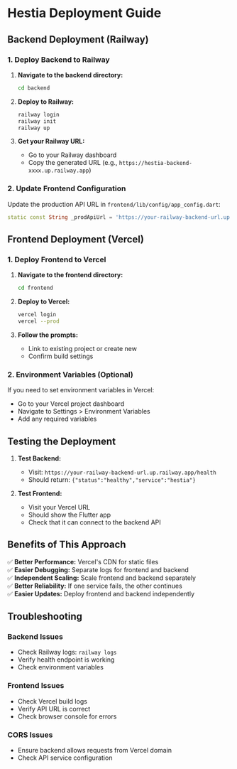 # Hestia Deployment Guide

## Backend Deployment (Railway)

### 1. Deploy Backend to Railway

1. **Navigate to the backend directory:**
   ```bash
   cd backend
   ```

2. **Deploy to Railway:**
   ```bash
   railway login
   railway init
   railway up
   ```

3. **Get your Railway URL:**
   - Go to your Railway dashboard
   - Copy the generated URL (e.g., `https://hestia-backend-xxxx.up.railway.app`)

### 2. Update Frontend Configuration

Update the production API URL in `frontend/lib/config/app_config.dart`:

```dart
static const String _prodApiUrl = 'https://your-railway-backend-url.up.railway.app';
```

## Frontend Deployment (Vercel)

### 1. Deploy Frontend to Vercel

1. **Navigate to the frontend directory:**
   ```bash
   cd frontend
   ```

2. **Deploy to Vercel:**
   ```bash
   vercel login
   vercel --prod
   ```

3. **Follow the prompts:**
   - Link to existing project or create new
   - Confirm build settings

### 2. Environment Variables (Optional)

If you need to set environment variables in Vercel:
- Go to your Vercel project dashboard
- Navigate to Settings > Environment Variables
- Add any required variables

## Testing the Deployment

1. **Test Backend:**
   - Visit: `https://your-railway-backend-url.up.railway.app/health`
   - Should return: `{"status":"healthy","service":"hestia"}`

2. **Test Frontend:**
   - Visit your Vercel URL
   - Should show the Flutter app
   - Check that it can connect to the backend API

## Benefits of This Approach

✅ **Better Performance:** Vercel's CDN for static files  
✅ **Easier Debugging:** Separate logs for frontend and backend  
✅ **Independent Scaling:** Scale frontend and backend separately  
✅ **Better Reliability:** If one service fails, the other continues  
✅ **Easier Updates:** Deploy frontend and backend independently  

## Troubleshooting

### Backend Issues
- Check Railway logs: `railway logs`
- Verify health endpoint is working
- Check environment variables

### Frontend Issues
- Check Vercel build logs
- Verify API URL is correct
- Check browser console for errors

### CORS Issues
- Ensure backend allows requests from Vercel domain
- Check API service configuration 